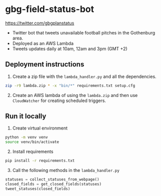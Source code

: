 # gbg-field-status-bot

https://twitter.com/gbgplanstatus

- Twitter bot that tweets unavailable football pitches in the Gothenburg area.
- Deployed as an AWS Lambda
- Tweets updates daily at 10am, 12am and 3pm (GMT +2)

## Deployment instructions

1. Create a zip file with the `lambda_handler.py` and all the dependencies.

```bash
zip -r9 lambda.zip * -x "bin/*" requirements.txt setup.cfg
``` 
2. Create an AWS lambda of using the `lambda.zip` and then use `CloudWatcher` for creating scheduled triggers.

## Run it locally

1. Create virtual environment
```bash 
python -m venv venv
source venv/bin/activate
```
2. Install requirements
```bash
pip install -r requirements.txt
```
3. Call the following methods in the `lambda_handler.py`
```python
statuses = collect_statuses_from_webpage()
closed_fields = get_closed_fields(statuses)
tweet_statuses(closed_fields)
```
